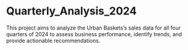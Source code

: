# Quarterly_Analysis_2024
This project aims to analyze the Urban Baskets’s sales data for all four quarters of 2024 to assess business performance, identify trends, and provide actionable recommendations. 
